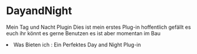 # DayandNight
Mein Tag und Nacht Plugin
Dies ist mein erstes Plug-in
hoffentlich gefällt es euch
ihr könnt es gerne Benutzen
es ist aber momentan im Bau

<li> Was Bieten ich :
Ein Perfektes Day and Night Plug-in

